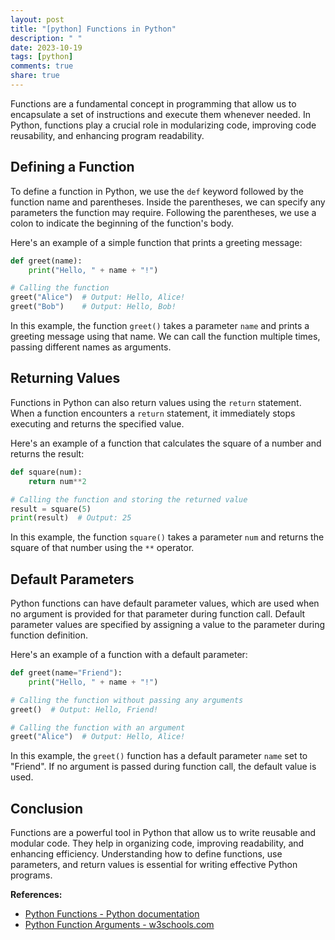 ```yaml
---
layout: post
title: "[python] Functions in Python"
description: " "
date: 2023-10-19
tags: [python]
comments: true
share: true
---
```


Functions are a fundamental concept in programming that allow us to encapsulate a set of instructions and execute them whenever needed. In Python, functions play a crucial role in modularizing code, improving code reusability, and enhancing program readability.

## Defining a Function

To define a function in Python, we use the `def` keyword followed by the function name and parentheses. Inside the parentheses, we can specify any parameters the function may require. Following the parentheses, we use a colon to indicate the beginning of the function's body.

Here's an example of a simple function that prints a greeting message:

```python
def greet(name):
    print("Hello, " + name + "!")

# Calling the function
greet("Alice")  # Output: Hello, Alice!
greet("Bob")    # Output: Hello, Bob!
```

In this example, the function `greet()` takes a parameter `name` and prints a greeting message using that name. We can call the function multiple times, passing different names as arguments.

## Returning Values

Functions in Python can also return values using the `return` statement. When a function encounters a `return` statement, it immediately stops executing and returns the specified value.

Here's an example of a function that calculates the square of a number and returns the result:

```python
def square(num):
    return num**2

# Calling the function and storing the returned value
result = square(5)
print(result)  # Output: 25
```

In this example, the function `square()` takes a parameter `num` and returns the square of that number using the `**` operator.

## Default Parameters

Python functions can have default parameter values, which are used when no argument is provided for that parameter during function call. Default parameter values are specified by assigning a value to the parameter during function definition.

Here's an example of a function with a default parameter:

```python
def greet(name="Friend"):
    print("Hello, " + name + "!")

# Calling the function without passing any arguments
greet()  # Output: Hello, Friend!

# Calling the function with an argument
greet("Alice")  # Output: Hello, Alice!
```

In this example, the `greet()` function has a default parameter `name` set to "Friend". If no argument is passed during function call, the default value is used.

## Conclusion

Functions are a powerful tool in Python that allow us to write reusable and modular code. They help in organizing code, improving readability, and enhancing efficiency. Understanding how to define functions, use parameters, and return values is essential for writing effective Python programs.

**References:**
- [Python Functions - Python documentation](https://docs.python.org/3/tutorial/controlflow.html#defining-functions)
- [Python Function Arguments - w3schools.com](https://www.w3schools.com/python/python_functions.asp)